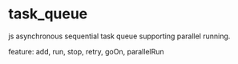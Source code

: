 # task_queue
js asynchronous sequential task queue supporting parallel running.  

feature: add, run, stop, retry, goOn, parallelRun
